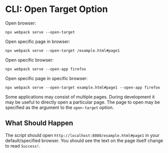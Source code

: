 # CLI: Open Target Option

Open browser:

```
npx webpack serve --open-target
```

Open specific page in browser:

```
npx webpack serve --open-target /example.html#page1
```

Open specific browser:

```
npx webpack serve --open-app firefox
```

Open specific page in specific browser:

```
npx webpack serve --open-target example.html#page1 --open-app firefox
```

Some applications may consist of multiple pages. During development it may
be useful to directly open a particular page. The page to open may be specified
as the argument to the `open-target` option.

## What Should Happen

The script should open `http://localhost:8080/example.html#page1` in your
default/specified browser. You should see the text on the page itself change to read `Success!`.
